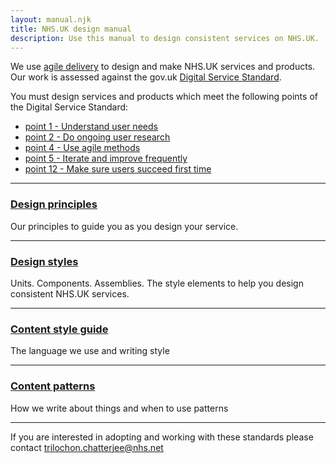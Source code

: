 ```yaml
---
layout: manual.njk
title: NHS.UK design manual
description: Use this manual to design consistent services on NHS.UK.
---
```

We use [agile delivery](https://www.gov.uk/service-manual/agile-delivery#phases-of-an-agile-project) to design and make NHS.UK services and products. Our work is assessed against the gov.uk [Digital Service Standard](https://www.gov.uk/service-manual/service-standard).

You must design services and products which meet the following points of the Digital Service Standard:

* <a href="https://www.gov.uk/service-manual/service-standard/understand-user-needs">point 1 - Understand user needs</a>
* <a href="https://www.gov.uk/service-manual/service-standard/do-ongoing-user-research">point 2 - Do ongoing user research</a>
* <a href="https://www.gov.uk/service-manual/service-standard/use-agile-methods">point 4 - Use agile methods</a>
* <a href="https://www.gov.uk/service-manual/service-standard/iterate-and-improve-frequently">point 5 - Iterate and improve frequently</a>
* <a href="https://www.gov.uk/service-manual/service-standard/create-a-service-thats-simple">point 12 - Make sure users succeed first time</a>

---


### [Design principles](design-principles.html)

Our principles to guide you as you design your service.

---

### [Design styles](design-styles.html)

Units. Components. Assemblies. The style elements to help you design consistent NHS.UK services.

---

### [Content style guide](content-style-guide.html)

The language we use and writing style

---


### [Content patterns](design-content-patterns.html)

How we write about things and when to use patterns

---


If you are interested in adopting and working with these standards please contact
<a href="mailto:trilochon.chatterjee@nhs.net?subject=NHS.UK Service Manual">trilochon.chatterjee@nhs.net</a>

